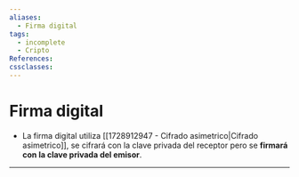 ```yaml
---
aliases:
  - Firma digital
tags:
  - incomplete
  - Cripto
References: 
cssclasses:
---
```

# Firma digital
+ La firma digital utiliza [[1728912947 - Cifrado asimetrico|Cifrado asimetrico]], se cifrará con la clave privada del receptor pero se **firmará con la clave privada del emisor**. 
***